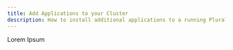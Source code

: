 ```yaml
---
title: Add Applications to your Cluster
description: How to install additional applications to a running Plural cluster
---
```


Lorem Ipsum

